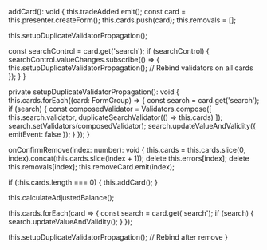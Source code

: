 addCard(): void {
  this.tradeAdded.emit();
  const card = this.presenter.createForm();
  this.cards.push(card);
  this.removals = [];

  this.setupDuplicateValidatorPropagation();

  const searchControl = card.get('search');
  if (searchControl) {
    searchControl.valueChanges.subscribe(() => {
      this.setupDuplicateValidatorPropagation(); // Rebind validators on all cards
    });
  }
}

private setupDuplicateValidatorPropagation(): void {
  this.cards.forEach((card: FormGroup) => {
    const search = card.get('search');
    if (search) {
      const composedValidator = Validators.compose([
        this.search.validator,
        duplicateSearchValidator(() => this.cards)
      ]);
      search.setValidators(composedValidator);
      search.updateValueAndValidity({ emitEvent: false });
    }
  });
}

onConfirmRemove(index: number): void {
  this.cards = this.cards.slice(0, index).concat(this.cards.slice(index + 1));
  delete this.errors[index];
  delete this.removals[index];
  this.removeCard.emit(index);

  if (this.cards.length === 0) {
    this.addCard();
  }

  this.calculateAdjustedBalance();

  this.cards.forEach(card => {
    const search = card.get('search');
    if (search) {
      search.updateValueAndValidity();
    }
  });

  this.setupDuplicateValidatorPropagation(); // Rebind after remove
}